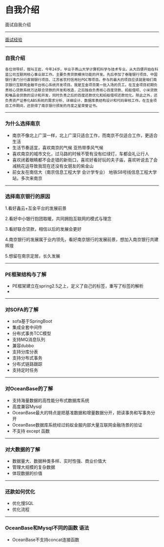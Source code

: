 # 自我介绍

面试自我介绍

----

[面试经验](https://www.zhihu.com/question/19603341)

---

### 自我介绍

	各位领导好，我叫王岩，今年24岁。毕业于燕山大学计算机科学与技术专业。从大四便开始在科蓝公司互联网核心事业部工作。主要负责贷款模块功能的开发。先后参加了泰隆银行项目、中国银行澳门分行直销银行项目、江苏省农村信用社POC等项目。参与的最大的项目应该就是咱们南京银行互联网金融平台核心系统开发项目。我是互金项目第一批入场的员工。在互金项目初期负责核心贷款系统万达联合贷款的开发和改造，之后独自负责核心百度贷款、蚂蚁借呗、小米贷款和唯品会贷款的设计和开发，同时负责之后的百度还款优化和蚂蚁借呗还款优化。除此之外，还负责资产证券化ABS系统的需求分析、详细设计、数据库表结构设计和代码审核工作。在互金项目工作期间，还获得了南京银行颁发的月度之星荣誉证书。

---

### 为什么选择南京

- 南京不像北上广深一样，北上广深只适合工作，而南京不仅适合工作，更适合生活
- 生活节奏适宜，喜欢南京的气候 亚热带季风气候
- 喜欢南京的城市文化，过马路的时候不管有没有红绿灯，车都会礼让行人
- 喜欢闭着眼睛都不会走错的新街口，喜欢好看好玩的夫子庙，喜欢听说去了会减桃花运导致我现在还没有女朋友的紫金山
- 前女友在南信大（南京信息工程大学  会计学专业） 地铁S8号线信息工程大学站，多次来南京

----

### 选择南京银行的原因

1.看好鑫云+互金平台的发展前景

2.看好中小银行抱团取暖，共同拥抱互联网的模式与理念

3.看好联合贷款，相信以后的发展会更好

4.南京银行的发展属于业内领先，看好南京银行的发展前景，想加入南京银行共建辉煌

5.想留在南京定居，长久发展

----

### PE框架结构与了解

- PE框架建立在spring2.5之上，定义了自己的标签，重写了标签的解析
- 

----

### 对SOFA的了解

- sofa基于SpringBoot
- 集成全套中间件
- 分布式事务TCC模型
- 支持MQ消息队列
- 兼容dubbo
- 支持分库分表
- 支持分布式事务
- 分布式链路跟踪
- 支持定时任务

-----

### 对OceanBase的了解

- 支持海量数据的高性能分布式数据库系统
- 高度兼容Mysql
- OceanBase最大的特点是把基准数据和增量数据分开，把读事务和写事务分开
- OceanBase数据库系统经过蚂蚁金服内部大量互联网金融场景的验证
- 不支持 except 函数

---

### 对大数据的了解

- 数据量大、数据种类多样、实时性强、商业价值大
- 管理大规模的复杂数据
- 体现数据的价值

----

### 还款如何优化

- 优化慢SQL
- 优化流程

-----

### OceanBase和Mysql不同的函数 语法

- OceanBase不支持concat连接函数

